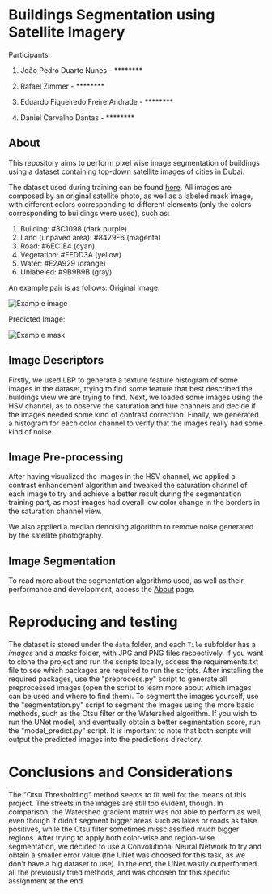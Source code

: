 # Buildings Segmentation using Satellite Imagery
Participants: 

1) João Pedro Duarte Nunes - ********

2) Rafael Zimmer - ********

3) Eduardo Figueiredo Freire Andrade - ********

4) Daniel Carvalho Dantas - ********

## About
This repository aims to perform pixel wise image segmentation of buildings using a dataset containing top-down satellite images of cities in Dubai.

The dataset used during training can be found [here](https://www.kaggle.com/datasets/humansintheloop/semantic-segmentation-of-aerial-imagery).
All images are composed by an original satellite photo, as well as a labeled mask image, with different colors corresponding to different elements (only the colors corresponding to buildings were used), such as:
1.  Building: #3C1098 (dark purple)
2.  Land (unpaved area): #8429F6 (magenta)
3.  Road: #6EC1E4 (cyan)
4.  Vegetation: #FEDD3A (yellow)
5.  Water: #E2A929 (orange)
6.  Unlabeled: #9B9B9B (gray)

An example pair is as follows:
Original Image:

![Example image](https://github.com/rzimmerdev/pdi-2022/blob/fd223248712c53291b250771e0a23baa9aa1b164/about/example_image.jpg)

Predicted Image:

![Example mask](https://github.com/rzimmerdev/pdi-2022/blob/fd223248712c53291b250771e0a23baa9aa1b164/about/example_mask.png)

## Image Descriptors
Firstly, we used LBP to generate a texture feature histogram of some images in the dataset, trying to find some feature that best described the buildings view we are trying to find.
Next, we loaded some images using the HSV channel, as to observe the saturation and hue channels and decide if the images needed some kind of contrast correction.
Finally, we generated a histogram for each color channel to verify that the images really had some kind of noise.


## Image Pre-processing
After having visualized the images in the HSV channel, we applied a contrast enhancement algorithm and tweaked the saturation channel of each image to try and achieve a better result during the segmentation training part, as most images had overall low color change in the borders in the saturation channel view.

We also applied a median denoising algorithm to remove noise generated by the satellite photography.

## Image Segmentation
To read more about the segmentation algorithms used, as well as their performance and development, access the [About](https://github.com/rzimmerdev/pdi-2022/tree/main/about) page.

# Reproducing and testing
The dataset is stored under the `data` folder, and each `Tile` subfolder has a *images* and a *masks* folder, with JPG and PNG files respectively.
If you want to clone the project and run the scripts locally, access the requirements.txt file to see which packages are required to run the scripts. After installing the required packages, use the "preprocess.py" script to generate all preprocessed images (open the script to learn more about which images can be used and where to find them). To segment the images yourself, use the "segmentation.py" script to segment the images using the more basic methods, such as the Otsu filter or the Watershed algorithm. If you wish to run the UNet model, and eventually obtain a better segmentation score, run the "model_predict.py" script. It is important to note that both scripts will output the predicted images into the predictions directory.

# Conclusions and Considerations
The "Otsu Thresholding" method seems to fit well for the means of this project. The streets in the images are still too evident, though. In comparison, the Watershed gradient matrix was not able to perform as well, even though it didn't segment bigger areas such as lakes or roads as false positives, while the Otsu filter sometimes missclassified much bigger regions. After trying to apply both color-wise and region-wise segmentation, we decided to use a Convolutional Neural Network to try and obtain a smaller error value (the UNet was choosed for this task, as we don't have a big dataset to use). In the end, the UNet wastly outperformed all the previously tried methods, and was choosen for this specific assignment at the end.
